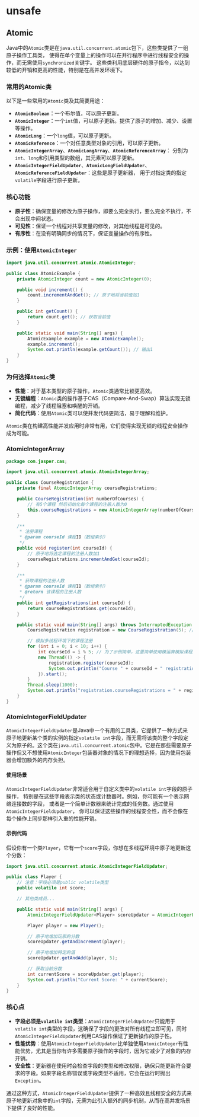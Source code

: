 # unsafe

## Atomic

Java中的`Atomic`类是在`java.util.concurrent.atomic`包下，这些类提供了一组原子操作工具类，
使得在单个变量上的操作可以在并行程序中进行线程安全的操作，而无需使用`synchronized`关键字。
这些类利用底层硬件的原子指令，以达到较低的开销和更高的性能，特别是在高并发环境下。

### 常用的Atomic类

以下是一些常用的`Atomic`类及其简要用途：

- **`AtomicBoolean`**：一个布尔值，可以原子更新。
- **`AtomicInteger`**：一个`int`值，可以原子更新。提供了原子的增加、减少、设置等操作。
- **`AtomicLong`**：一个`long`值，可以原子更新。
- **`AtomicReference`**：一个对任意类型对象的引用，可以原子更新。
- **`AtomicIntegerArray`**、**`AtomicLongArray`**、**`AtomicReferenceArray`**：
分别为`int`、`long`和引用类型的数组，其元素可以原子更新。
- **`AtomicIntegerFieldUpdater`**、**`AtomicLongFieldUpdater`**、**`AtomicReferenceFieldUpdater`**：这些是原子更新器， 用于对指定类的指定`volatile`字段进行原子更新。

### 核心功能

- **原子性**：确保变量的修改为原子操作，即要么完全执行，要么完全不执行，不会出现中间状态。
- **可见性**：保证一个线程对共享变量的修改，对其他线程是可见的。
- **有序性**：在没有明确同步的情况下，保证变量操作的有序性。

### 示例：使用`AtomicInteger`

```java
import java.util.concurrent.atomic.AtomicInteger;

public class AtomicExample {
    private AtomicInteger count = new AtomicInteger(0);

    public void increment() {
        count.incrementAndGet(); // 原子地将当前值加1
    }

    public int getCount() {
        return count.get(); // 获取当前值
    }

    public static void main(String[] args) {
        AtomicExample example = new AtomicExample();
        example.increment();
        System.out.println(example.getCount()); // 输出1
    }
}
```

### 为何选择`Atomic`类

- **性能**：对于基本类型的原子操作，`Atomic`类通常比锁更高效。
- **无锁编程**：`Atomic`类的操作基于CAS（Compare-And-Swap）算法实现无锁编程，减少了线程阻塞和唤醒的开销。
- **简化代码**：使用`Atomic`类可以使并发代码更简洁，易于理解和维护。

`Atomic`类在构建高性能并发应用时非常有用，它们使得实现无锁的线程安全操作成为可能。

### AtomicIntegerArray

```java
package com.jasper.cas;

import java.util.concurrent.atomic.AtomicIntegerArray;

public class CourseRegistration {
    private final AtomicIntegerArray courseRegistrations;

    public CourseRegistration(int numberOfCourses) {
        // 有5个课程 然后初始化每个课程的注册人数为0
        this.courseRegistrations = new AtomicIntegerArray(numberOfCourses);
    }

    /**
     * 注册课程
     * @param courseId 课程ID（数组索引）
     */
    public void register(int courseId) {
        // 原子地将选定课程的注册人数加1
        courseRegistrations.incrementAndGet(courseId);
    }

    /**
     * 获取课程的注册人数
     * @param courseId 课程ID（数组索引）
     * @return 该课程的注册人数
     */
    public int getRegistrations(int courseId) {
        return courseRegistrations.get(courseId);
    }

    public static void main(String[] args) throws InterruptedException {
        CourseRegistration registration = new CourseRegistration(5); // 假设有5门课程

        // 模拟多线程环境下的课程注册
        for (int i = 0; i < 10; i++) {
            int courseId = i % 5; // 为了示例简单，这里简单使用模运算模拟课程ID
            new Thread(() -> {
                registration.register(courseId);
                System.out.println("Course " + courseId + " registrations: " + registration.getRegistrations(courseId));
            }).start();
        }
        Thread.sleep(1000);
        System.out.println("registration.courseRegistrations = " + registration.courseRegistrations);
    }
}


```

### AtomicIntegerFieldUpdater

`AtomicIntegerFieldUpdater`是Java中一个有用的工具类，它提供了一种方式来原子地更新某个类的实例的指定`volatile int`字段，而无需将该类的整个字段定义为原子的。这个类在`java.util.concurrent.atomic`包中。它是在那些需要原子操作但又不想使用`AtomicInteger`包装器对象的情况下的理想选择，因为使用包装器会增加额外的内存负担。

#### 使用场景

`AtomicIntegerFieldUpdater`非常适合用于自定义类中的`volatile int`字段的原子操作，
特别是在这些字段表示类的状态或计数器时。例如，你可能有一个表示网络连接数的字段，
或者是一个简单计数器来统计完成的任务数。通过使用`AtomicIntegerFieldUpdater`，
你可以保证这些操作的线程安全性，而不会像在每个操作上同步那样引入重的性能开销。

#### 示例代码

假设你有一个类`Player`，它有一个`score`字段，你想在多线程环境中原子地更新这个分数：

```java
import java.util.concurrent.atomic.AtomicIntegerFieldUpdater;

public class Player {
    // 注意：字段必须是public volatile类型
    public volatile int score;

    // 其他类成员...

    public static void main(String[] args) {
        AtomicIntegerFieldUpdater<Player> scoreUpdater = AtomicIntegerFieldUpdater.newUpdater(Player.class, "score");

        Player player = new Player();

        // 原子地增加玩家的分数
        scoreUpdater.getAndIncrement(player);

        // 原子地增加特定的值
        scoreUpdater.getAndAdd(player, 5);

        // 获取当前分数
        int currentScore = scoreUpdater.get(player);
        System.out.println("Current Score: " + currentScore);
    }
}
```

### 核心点

- **字段必须是`volatile int`类型**：`AtomicIntegerFieldUpdater`只能用于`volatile int`类型的字段，这确保了字段的更改对所有线程立即可见，同时`AtomicIntegerFieldUpdater`利用CAS操作保证了更新操作的原子性。
- **性能优势**：使用`AtomicIntegerFieldUpdater`比单独使用`AtomicInteger`有性能优势，尤其是当你有许多需要原子操作的字段时，因为它减少了对象的内存开销。
- **安全性**：更新器在使用时会检查字段的类型和修改权限，确保只能更新符合要求的字段。如果字段名称错误或字段类型不适用，它会在运行时抛出`Exception`。

通过这种方式，`AtomicIntegerFieldUpdater`提供了一种高效且线程安全的方式来原子地更新对象中的`int`字段，无需为此引入额外的同步机制，从而在高并发场景下提供了良好的性能。

